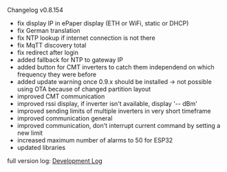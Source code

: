 Changelog v0.8.154

* fix display IP in ePaper display (ETH or WiFi, static or DHCP)
* fix German translation
* fix NTP lookup if internet connection is not there
* fix MqTT discovery total
* fix redirect after login
* added fallback for NTP to gateway IP
* added button for CMT inverters to catch them independend on which frequency they were before
*  added update warning once 0.9.x should be installed -> not possible using OTA because of changed partition layout
* improved CMT communication
* improved rssi display, if inverter isn't available, display '-- dBm'
* improved sending limits of multiple inverters in very short timeframe
* improved communication general
* improved communication, don't interrupt current command by setting a new limit
* increased maximum number of alarms to 50 for ESP32
* updated libraries

full version log: [Development Log](https://github.com/lumapu/ahoy/blob/development03/src/CHANGES.md)
